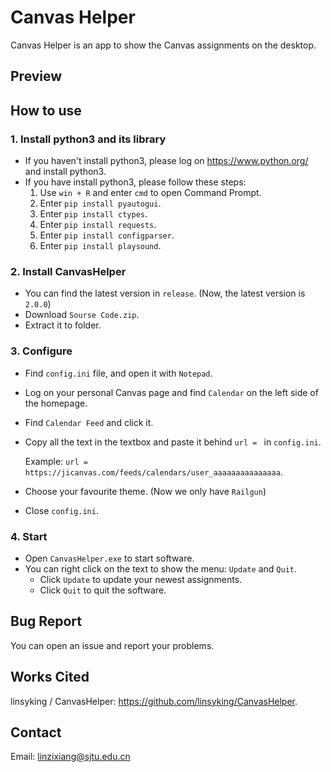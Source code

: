 # Canvas Helper
Canvas Helper is an app to show the Canvas assignments on the desktop.
## Preview
## How to use
### 1. Install python3 and its library
- If you haven't install python3, please log on https://www.python.org/ and install python3.
- If you have install python3, please follow these steps:
  1. Use `win + R` and enter `cmd` to open Command Prompt.
  2. Enter `pip install pyautogui`.
  3. Enter `pip install ctypes`.
  4. Enter `pip install requests`.
  5. Enter `pip install configparser`.
  6. Enter `pip install playsound`.
### 2. Install CanvasHelper
- You can find the latest version in `release`. (Now, the latest version is `2.0.0`)
- Download `Sourse Code.zip`.
- Extract it to folder.
### 3. Configure
- Find `config.ini` file, and open it with `Notepad`.
- Log on your personal Canvas page and find `Calendar` on the left side of the homepage.
- Find `Calendar Feed` and click it.
- Copy all the text in the textbox and paste it behind `url = ` in `config.ini`.

  Example: `url = https://jicanvas.com/feeds/calendars/user_aaaaaaaaaaaaaaa`.
- Choose your favourite theme. (Now we only have `Railgun`)
- Close `config.ini`.
### 4. Start
- Open `CanvasHelper.exe` to start software.
- You can right click on the text to show the menu: `Update` and `Quit`.
  - Click `Update` to update your newest assignments.
  - Click `Quit` to quit the software.
## Bug Report
You can open an issue and report your problems.
## Works Cited
linsyking / CanvasHelper: https://github.com/linsyking/CanvasHelper.
## Contact
Email: linzixiang@sjtu.edu.cn